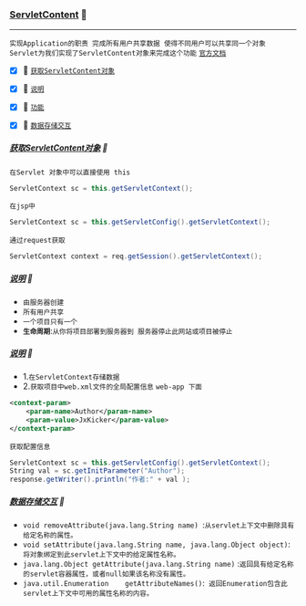 ### [ServletContent](#top) <b id="top"></b> :maple_leaf:

----
`实现Application的职责 完成所有用户共享数据 使得不同用户可以共享同一个对象 Servlet为我们实现了ServletContent对象来完成这个功能` [`官方文档`](http://tomcat.apache.org/tomcat-5.5-doc/servletapi/javax/servlet/ServletContext.html)

- [x] :maple_leaf: [`获取ServletContent对象`](#get) 
- [x] :maple_leaf: [`说明`](#desc) 
- [x] :maple_leaf: [`功能`](#func) 
- [x] :maple_leaf: [`数据存储交互`](#data) 



##### [获取ServletContent对象](#top)  <b id="get"></b> :maple_leaf:
`在Servlet 对象中可以直接使用 this `
```c#
ServletContext sc = this.getServletContext();
```
`在jsp中`
```c#
ServletContext sc = this.getServletConfig().getServletContext();
```
`通过request获取`
```c#
ServletContext context = req.getSession().getServletContext();
```
##### [说明](#top)  <b id="desc"></b> :maple_leaf:
* `由服务器创建`
* `所有用户共享`
* `一个项目只有一个` 
* **`生命周期`**:`从你将项目部署到服务器到 服务器停止此网站或项目被停止 `

##### [说明](#功能)  <b id="func"></b> :maple_leaf:
* 1.`在ServletContext存储数据`
* 2.`获取项目中web.xml文件的全局配置信息`
`web-app 下面`
```xml
<context-param>
    <param-name>Author</param-name>
    <param-value>JxKicker</param-value>
</context-param>
```
`获取配置信息`
```c#
ServletContext sc = this.getServletConfig().getServletContext();
String val = sc.getInitParameter("Author");
response.getWriter().println("作者:" + val );
```


##### [数据存储交互](#top)  <b id="data"></b> :maple_leaf:
* `void	removeAttribute(java.lang.String name) `:`从servlet上下文中删除具有给定名称的属性。`
* `void	setAttribute(java.lang.String name, java.lang.Object object)`: `将对象绑定到此servlet上下文中的给定属性名称。`
* `java.lang.Object	getAttribute(java.lang.String name)` :`返回具有给定名称的servlet容器属性，或者null如果该名称没有属性。`
* `java.util.Enumeration	getAttributeNames()`:` 返回Enumeration包含此servlet上下文中可用的属性名称的内容。`
